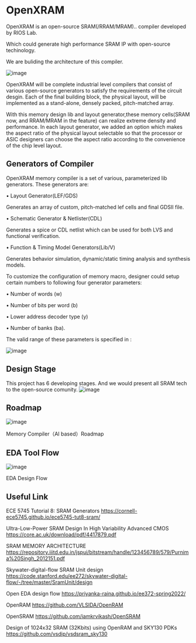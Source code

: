# OpenXRAM
OpenXRAM is an open-source SRAM(/RRAM/MRAM).. compiler developed by RIOS Lab.

Which could generate high performance SRAM IP with open-source techinology.

We are buliding the architecture of this compiler.

![image](https://user-images.githubusercontent.com/109063674/212647474-19261a5a-8632-4d89-a81d-55edf5e494e2.png)

OpenXRAM will be complete industrial level compilers that consist of various open-source generators to satisfy the requirements of the circuit desgin. Each of the final building block, the physical layout, will be implemented as a stand-alone, densely packed, pitch-matched array. 

With this memory design lib and layout generator,these memory cells(SRAM now, and RRAM/MRAM in the feature) can realize extreme density and performance. In each layout
generator, we added an option which makes the aspect ratio of the physical layout selectable so that the processor or ASIC designers can choose the aspect ratio according to the convenience of the chip level layout.

## Generators of Compiler
OpenXRAM memory compiler is a set of various, parameterized lib generators. These generators are:

• Layout Generator(LEF/GDS)
  
  Generates an array of custom, pitch-matched lef cells and final GDSII file.
  
• Schematic Generator & Netlister(CDL)
  
  Generates a spice or CDL netlist which can be used for both LVS and functional verification.
  
• Function & Timing Model Generators(Lib/V)
  
  Generates behavior simulation, dynamic/static timing analysis and synthesis models.

To customize the configuration of memory macro, designer could setup certain numbers to following four generator parameters:

• Number of words (w)

• Number of bits per word (b)

• Lower address decoder type (y)

• Number of banks (ba).

The valid range of these parameters is specified in :

![image](https://user-images.githubusercontent.com/109063674/212657810-57f95adf-3e58-4e13-a83a-2b8c58382af1.png)


## Design Stage
This project has 6 developing stages. And we would present all SRAM tech to the open-source comunity. 
![image](https://user-images.githubusercontent.com/109063674/212635930-cc9b00ad-45dc-404a-9506-e68b9092bbb2.png)

## Roadmap
![image](https://user-images.githubusercontent.com/109063674/212635997-13877596-63b8-48b2-87b0-e80fa63825a7.png)

Memory Compiler（AI based）Roadmap

## EDA Tool Flow
![image](https://user-images.githubusercontent.com/109063674/212636017-53386803-91be-44c0-9cb3-1798460082cb.png)

EDA Design Flow

## Useful Link

ECE 5745 Tutorial 8: SRAM Generators https://cornell-ece5745.github.io/ece5745-tut8-sram/

Ultra-Low-Power SRAM Design In High Variability Advanced CMOS https://core.ac.uk/download/pdf/4417879.pdf

SRAM MEMORY ARCHITECTURE https://repository.iiitd.edu.in/jspui/bitstream/handle/123456789/579/Purnima%20Singh_2012151.pdf

Skywater-digital-flow SRAM Unit design https://code.stanford.edu/ee272/skywater-digital-flow/-/tree/master/SramUnit/design

Open EDA design flow https://priyanka-raina.github.io/ee372-spring2022/

OpenRAM https://github.com/VLSIDA/OpenRAM

OpenSRAM https://github.com/iamkrvikash/OpenSRAM

Design of 1024x32 SRAM (32Kbits) using OpenRAM and SKY130 PDKs https://github.com/vsdip/vsdsram_sky130
